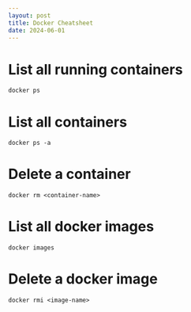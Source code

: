 ```yaml
---
layout: post
title: Docker Cheatsheet
date: 2024-06-01
---
```


# List all running containers
```
docker ps
```

# List all containers
```
docker ps -a
```

# Delete a container
```
docker rm <container-name>
```

# List all docker images
```
docker images
```

# Delete a docker image
```
docker rmi <image-name>
```


